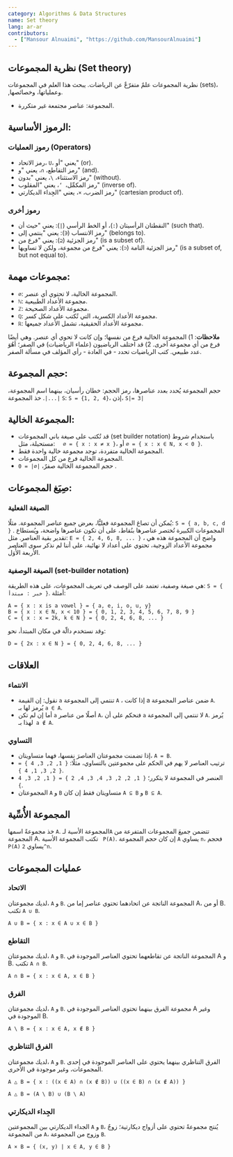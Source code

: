 ```yaml
---
category: Algorithms & Data Structures
name: Set theory
lang: ar-ar
contributors: 
  - ["Mansour Alnuaimi", "https://github.com/MansourAlnuaimi"]
---
```

## نظرية المجموعات (Set theory)
نظرية المجموعات علمٌ متفرّعٌ عن الرياضات. يبحث هذا العلم في المجموعات (sets)، ,وعملياتها، وخصائصها.
- المجموعة: عناصر مجتمعة غير متكررة.

## الرموز الأساسية:
### رموز العمليات (Operators)
- رمز الاتحاد، `U`، يعني "أو" (or).
- رمز التقاطع، `∩`، يعني "و" (and).
- رمز الاستثناء، `\`، يعني "بدون" (without).
- رمز المكمِّل،` ‘`، يعني "المقلوب" (inverse of).
- رمز الضرب، `×`، يعني "الجِداء الديكارتي" (cartesian product of).

### رموز أخرى 
- النقطتان الرأسيتان (`:`)، أو الخط الرأسي (`|`): يعني "حيث أن" (such that).
- رمز الانتساب (`∈`): يعني "ينتمي إلى" (belongs to).
- رمز الجزئية (`⊆`): يعني "فرع من" (is a subset of).
- رمز الجزئية التامة (`⊂`): يعني "فرع من مجموعة، ولكن لا تساويها" (is a subset of, but not equal to).

## مجموعات مهمة:
- `∅`: المجموعة الخالية، لا تحتوي أي عنصر.
- `ℕ`: مجموعة الأعداد الطبيعية.
- `ℤ`: مجموعة الأعداد الصحيحة.
- `ℚ`: مجموعة الأعداد الكسرية، التي تُكتب على شكل كسر.
- `ℝ`: مجموعة الأعداد الحقيقية، تشمل الأعداد جميعها.

**ملاحظات**: 1) المجموعة الخالية فرع من نفسها؛ وإن كانت لا تحوي أي عنصر. وهي أيضًا فرع من أي مجموعة أخرى. 2) قد اختلف الرياضيون (علماء الرياضيات) في الصفر؛ أهُوَ عدد طبيعي. كتب الرياضيات تحدد - في العادة - رأي المؤلف في مسألة الصفر.

## حجم المجموعة:
حجم المجموعة يُحدد بعدد عناصرها، رمز الحجم: خطان رأسيان، بينهما اسم المجموعة، `|...|`.
خذ المجموعة `S`:
`S = {1, 2, 4}`، إذن، `S|= 3|`


## المجموعة الخالية:
- قد تُكتب على صيغة باني المجموعات  (set builder notation) باستخدام شروط مستحيلة، مثل: `  ∅ = { x : x ≠ x }`، أو `∅ = { x : x ∈ N, x < 0 }`.
- المجموعة الخالية متفردة، توجد مجموعة خالية واحدة فقط.
- المجموعة الخالية فرع من كل المجموعات.
- حجم المجموعة الخالية صفرٌ، `|∅| = 0` .

## صِيَغ المجموعات:
### الصيغة الفعلية
يُمكن أن تصاغ المجموعة فعليًّا، بعرض جميع عناصر المجموعة. مثلًا: `S = { a, b, c, d }` .
المجموعات الكبيرة تُختصر عناصرها بنُقاط، على أن تكون عناصرها واضحة، ويُستطاع تقدير بقية العناصر. مثل: `E = { 2, 4, 6, 8, ... }` ، واضح أن المجموعة هذه هي مجموعة الأعداد الزوجية، تحتوي على أعداد لا نهائية، على أننا لم نذكر سوى العناصر الأربعة الأُوَل.
### الصيغة الوصفية (set-builder notation)
هي صيغة وصفية، تعتمد على الوصف في تعريف المجموعات، على هذه الطريقة: `S = { خبر : مبتدأ }`. أمثلة:
```
A = { x : x is a vowel } = { a, e, i, o, u, y}
B = { x : x ∈ N, x < 10 } = { 0, 1, 2, 3, 4, 5, 6, 7, 8, 9 }
C = { x : x = 2k, k ∈ N } = { 0, 2, 4, 6, 8, ... }
```
وقد نستخدم دالّة في مكان المبتدأ، نحو: 
```
D = { 2x : x ∈ N } = { 0, 2, 4, 6, 8, ... }
```

## العلاقات
### الانتماء
- نقول: إن القيمة `a` تنتمي إلى المجموعة `A` ، إذا كانت a ضمن عناصر المجموعة `A`. يُرمز لها بـ `a ∈ A`.
- أما إن لم تكن `a` أصلًا من عناصر `A`، فنحكم على أن `a` لا تنتمي إلى المجموعة `A`. يُرمز لهذا بـ` a ∉ A`.
### التساوي
- إذا تضمنت مجموعتان العناصرَ نفسها، فهما متساويتان، `A = B`.
- ترتيب العناصر لا يهم في الحكم على مجموعتين بالتساوي، مثلًا: `{ 1, 2, 3, 4 } = { 2, 3, 1, 4 }`.
- العنصر في المجموعة لا يتكرر؛ `{ 1, 2, 2, 3, 4, 3, 4, 2 } = { 1, 2, 3, 4 }`.
- المجموعتان `A` و `B` متساويتان فقط إن كان `A ⊆ B` و `B ⊆ A`.

## المجموعة الأُسِّية
خذ مجموعةً اسمها `A`. المجموعة الأسية لـ`A`  تتضمن جميعَ المجموعات المتفرعة من المجموعة A. تكتب المجموعة الأسية ` P(A)`. إن كان حجم المجموعة `A` يساوي `n`، فحجم ` P(A)` يساوي `2^n`.
## عمليات المجموعات
### الاتحاد
لديك مجموعتان، `A` و `B`. المجموعة الناتجة عن اتحادهما تحتوي عناصر إما من A، أو من B. تكتب `A ∪ B`.
```
A ∪ B = { x : x ∈ A ∪ x ∈ B }
```
### التقاطع
لديك مجموعتان، `A` و `B`. المجموعة الناتجة عن تقاطعهما تحتوي العناصر الموجودة في A و B. تكتب `A ∩ B`.
```
A ∩ B = { x : x ∈ A, x ∈ B }
```
### الفرق
لديك مجموعتان، `A` و `B`. مجموعة الفرق بينهما  تحتوي العناصر الموجودة في A وغير الموجودة في B.
```
A \ B = { x : x ∈ A, x ∉ B }
```
### الفرق التناظري
لديك مجموعتان، `A` و `B`. الفرق التناظري بينهما يحتوي على العناصر الموجودة في إحدى المجموعات، وغير موجودة في الأخرى.
```
A △ B = { x : ((x ∈ A) ∩ (x ∉ B)) ∪ ((x ∈ B) ∩ (x ∉ A)) }

A △ B = (A \ B) ∪ (B \ A)
```
### الجِداء الديكارتي
الجداء الديكارتي بين المجموعتين `A` و `B`، يُنتج مجموعةً تحتوي على أزواج ديكارتية؛ زوجٌ من المجموعة `A`، وزوج من المجموعة `B`.
```
A × B = { (x, y) | x ∈ A, y ∈ B }
``` 
